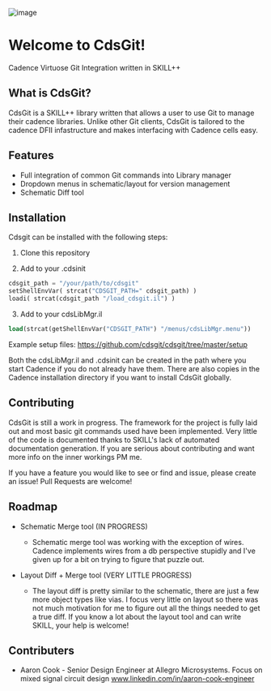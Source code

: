 ![image](https://github.com/cookacounty/cdsgit/blob/master/images/cdsgit-log.png?raw=true)
# Welcome to CdsGit!
Cadence Virtuose Git Integration written in SKILL++

## What is CdsGit?
CdsGit is a SKILL++ library written that allows a user to use
Git to manage their cadence libraries. Unlike other Git clients,
CdsGit is tailored to the cadence DFII infastructure and makes
interfacing with Cadence cells easy.

## Features
* Full integration of common Git commands into Library manager
* Dropdown menus in schematic/layout for version management
* Schematic Diff tool 

## Installation
Cdsgit can be installed with the following steps: 

1) Clone this repository 

2) Add to your .cdsinit
``` lisp
cdsgit_path = "/your/path/to/cdsgit"
setShellEnvVar( strcat("CDSGIT_PATH=" cdsgit_path) )
loadi( strcat(cdsgit_path "/load_cdsgit.il") )
```

3) Add to your cdsLibMgr.il
``` lisp
load(strcat(getShellEnvVar("CDSGIT_PATH") "/menus/cdsLibMgr.menu"))
```

Example setup files: https://github.com/cdsgit/cdsgit/tree/master/setup

Both the cdsLibMgr.il and .cdsinit can be created in the path where you start Cadence if you do not already have them. There are also copies in the Cadence installation directory if you want to install CdsGit globally.

## Contributing
CdsGit is still a work in progress. The framework for the project is fully laid out and most basic git commands used have been implemented. Very little of the code is documented thanks to SKILL's lack of automated documentation generation. If you are serious about contributing and want more info on the inner workings PM me.

If you have a feature you would like to see or find and issue, please create an issue! Pull Requests are welcome!

## Roadmap
* Schematic Merge tool (IN PROGRESS)
   * Schematic merge tool was working with the exception of wires. Cadence implements wires from a db perspective stupidly and I've given up for a bit on trying to figure that puzzle out.

* Layout Diff + Merge tool (VERY LITTLE PROGRESS)
   * The layout diff is pretty similar to the schematic, there are just a few more object types like vias. I focus very little on layout so there was not much motivation for me to figure out all the things needed to get a true diff. If you know a lot about the layout tool and can write SKILL, your help is welcome!

## Contributers
* Aaron Cook - Senior Design Engineer at Allegro Microsystems. Focus on mixed signal circuit design www.linkedin.com/in/aaron-cook-engineer


